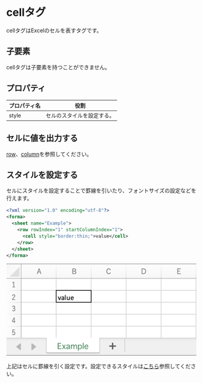 # cellタグ

cellタグはExcelのセルを表すタグです。

## 子要素

cellタグは子要素を持つことができません。

## プロパティ

| プロパティ名 | 役割 |
| --- | --- |
| style | セルのスタイルを設定する。 |

## セルに値を出力する

[row](row.md)、[column](column.md)を参照してください。

## スタイルを設定する

セルにスタイルを設定することで罫線を引いたり、フォントサイズの設定などを行えます。

```xml
<?xml version="1.0" encoding="utf-8"?>
<forma>
  <sheet name="Example">
    <row rowIndex="1" startColumnIndex="1">
      <cell style="border:thin;">value</cell>
    </row>
  </sheet>
</forma>
```

![Excel](image/writer-cell-1.svg)

上記はセルに罫線を引く設定です。設定できるスタイルは[こちら](style.md)参照してください。
